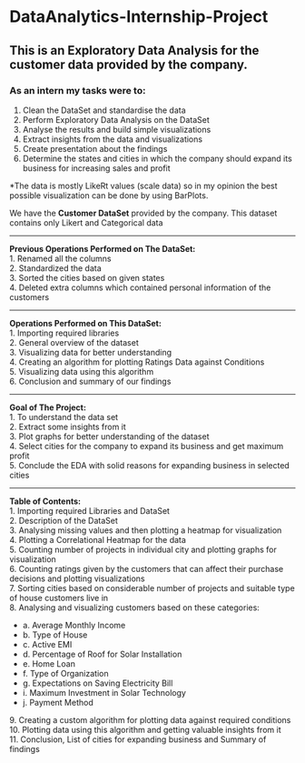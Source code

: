# DataAnalytics-Internship-Project
## This is an Exploratory Data Analysis for the customer data provided by the company.
### As an intern my tasks were to:

1. Clean the DataSet and standardise the data
2. Perform Exploratory Data Analysis on the DataSet
3. Analyse the results and build simple visualizations
4. Extract insights from the data and visualizations
5. Create presentation about the findings 
6. Determine the states and cities in which the company should expand its business for increasing sales and profit

*The data is mostly LikeRt values (scale data) so in my opinion the best possible visualization can be done by using BarPlots.

We have the **Customer DataSet** provided by the company.
This dataset contains only Likert and Categorical data

---
<b> Previous Operations Performed on The DataSet: </b> <br>
    1. Renamed all the columns <br>
    2. Standardized the data <br>
    3. Sorted the cities based on given states <br>
    4. Deleted extra columns which contained personal information of the customers <br>

---
<b> Operations Performed on This DataSet: </b> <br>
    1. Importing required libraries <br>
    2. General overview of the dataset <br>
    3. Visualizing data for better understanding <br>
    4. Creating an algorithm for plotting Ratings Data against Conditions <br>
    5. Visualizing data using this algorithm <br>
    6. Conclusion and summary of our findings <br>
    
---
<b> Goal of The Project: </b> <br>
    1. To understand the data set <br>
    2. Extract some insights from it <br>
    3. Plot graphs for better understanding of the dataset <br>
    4. Select cities for the company to expand its business and get maximum profit <br>
    5. Conclude the EDA with solid reasons for expanding business in selected cities <br>
    
---
<b> Table of Contents: </b> <br>
    1. Importing required Libraries and DataSet <br>
    2. Description of the DataSet <br>
    3. Analysing missing values and then plotting a heatmap for visualization <br>
    4. Plotting a Correlational Heatmap for the data <br>
    5. Counting number of projects in individual city and plotting graphs for visualization <br>
    6. Counting ratings given by the customers that can affect their purchase decisions and plotting visualizations <br>
    7. Sorting cities based on considerable number of projects and suitable type of house customers live in <br>
    8. Analysing and visualizing customers based on these categories: <br>
    <ul>
        <li> a. Average Monthly Income </li> 
        <li> b. Type of House </li> 
        <li> c. Active EMI </li> 
        <li> d. Percentage of Roof for Solar Installation </li> 
        <li> e. Home Loan </li> 
        <li> f. Type of Organization </li> 
        <li> g. Expectations on Saving Electricity Bill </li> 
        <li> i. Maximum Investment in Solar Technology </li> 
        <li> j. Payment Method </li> 
    </ul>
    9. Creating a custom algorithm for plotting data against required conditions <br>
    10. Plotting data using this algorithm and getting valuable insights from it <br>
    11. Conclusion, List of cities for expanding business and Summary of findings <br>
